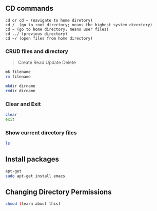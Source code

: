 ## CD commands
```terminal
cd or cd ~ (navigate to home diretory)
cd /  (go to root directory; means the highest system directory)
cd ~ (go to home directory; means user files)
cd ../ (previous directory)
cd ~/ (open files from home directory)
```

### CRUD files and directory
> Create Read Update Delete
```bash
mk filename
rm filename

mkdir dirname
rmdir dirname
```

### Clear and Exit
```bash
clear
exit
```

### Show current directory files
```bash
ls
```

## Install packages
```bash
apt-get
sudo apt-get install emacs
```

## Changing Directory Permissions
```bash
chmod (learn about this)
```

